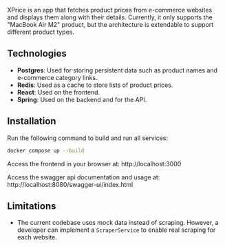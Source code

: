 
XPrice is an app that fetches product prices from e-commerce websites and displays them along with their details. Currently, it only supports the "MacBook Air M2" product, but the architecture is extendable to support different product types.

## Technologies
- **Postgres**: Used for storing persistent data such as product names and e-commerce category links.
- **Redis**: Used as a cache to store lists of product prices.
- **React**: Used on the frontend.
- **Spring**: Used on the backend and for the API.
  
## Installation

Run the following command to build and run all services:
```bash
docker compose up --build
```

Access the frontend in your browser at:
http://localhost:3000

Access the swagger api documentation and usage at: 
http://localhost:8080/swagger-ui/index.html


## Limitations
- The current codebase uses mock data instead of scraping. However, a developer can implement a `ScraperService` to enable real scraping for each website.
